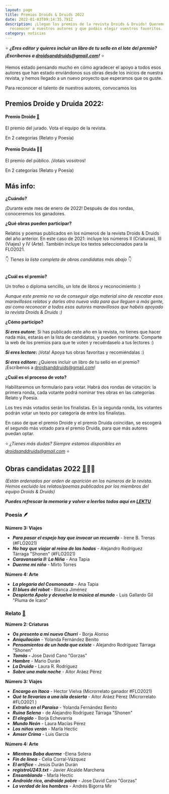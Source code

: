 ```yaml
---
layout: page
title: Premios Droids & Druids 2022
date: 2022-01-03T09:14:35.791Z
description: ¡Llegan los premios de la revista Droids & Druids! Queremos
  reconocer a nuestros autores y que podáis elegir vuestros favoritos.
category: noticias
---
```

⭐ ***¿Eres editor y quieres incluir un libro de tu sello en el lote del premio? ¡Escríbenos a droidsanddruids@gmail.com!*** ⭐

Hemos estado pensando mucho en cómo agradecer el apoyo a todos esos autores que han estado enviándonos sus obras desde los inicios de nuestra revista, y hemos llegado a un nuevo proyecto que esperamos que os guste.

Para reconocer el talento de nuestros autores, convocamos los 

## **Premios Droide y Druida 2022:**

#### Premio Droide [🤖](https://emojipedia.org/robot/)

El premio del jurado. Vota el equipo de la revista.

En 2 categorías (Relato y Poesía)



#### Premio Druida 🧙‍♀️​

El premio del público. ¡Votais vosotros!

En 2 categorías (Relato y Poesía)



## Más info:



**¿Cuándo?**

¡Durante este mes de enero de 2022! Después de dos rondas, conoceremos los ganadores.

**¿Qué obras pueden participar?**

Relatos y poemas publicados en los números de la revista Droids & Druids del año anterior. En este caso de 2021: incluye los números II (Criaturas), III (Viajes) y IV (Arte). También incluye los textos seleccionados para la FLO2021.

👇 *Tienes la lista completa de obras candidatas más abajo* 👇

**\
¿Cuál es el premio?**

Un trofeo o diploma sencillo, un lote de libros y reconocimiento :) 

*Aunque este premio no va de conseguir algo material sino de rescatar esos maravillosos relatos y darles otra nueva vida para que lleguen a más gente, así como reconocer a todos esos autores maravillosos que habéis apoyado la revista Droids & Druids :)* 

**¿Cómo participo?**

***Si eres autore**:* Si has publicado este año en la revista, no tienes que hacer nada más, estarás en la lista de candidatos, y pueden nominarte. Comparte la web de los premios para que te voten y recuérdaselo a tus lectores :) 

***Si eres lectore*:** ¡Vota! Apoya tus obras favoritas y recomiéndalas :) 

***Si eres editore:*** ¿Quieres incluir un libro de tu sello en el premio? ¡Escríbenos a droidsanddruids@gmail.com!

**¿Cuál es el proceso de voto?**

Habilitaremos un formulario para votar. Habrá dos rondas de votación: la primera ronda, cada votante podrá nominar tres obras en las categorías Relato y Poesía.

Los tres más votados serán los finalistas. En la segunda ronda, los votantes podrán votar un texto por categoría de entre los finalistas.

En caso de que el premio Droide y el premio Druida coincidan, se escogerá el segundo más votado para el premio Druida, para que más autores puedan optar.



⭐ *¿Tienes más dudas? Siempre estamos disponibles en droidsanddruids@gmail.com* ⭐



## Obras candidatas 2022 [🤖](https://emojipedia.org/robot/)🧙‍♀️​

*(Están ordenados por orden de aparición en los números de la revista. Hemos excluido los relatos/poemas publicados por los miembros del equipo Droids & Druids)*

***Puedes refrescar la memoria y volver a leerlos todos aquí en [LEKTU](https://lektu.com/e/droidsdruids/2399)***



### Poesía 🪶

**Número 3: Viajes**

* ***Para pasar el espejo hay que invocar un recuerdo*** - Irene B. Trenas (#FLO2021)
* ***No hay que viajar al reino de las hadas*** - Alejandro Rodríguez Tárraga "Shonen" (#FLO2021)
* ***Caravansaria II: La Niña*** - Ana Tapia 
* ***Duerme mi niño*** - Mirto Torres 

**Número 4: Arte**

* ***La plegaria del Cosmonauta*** - Ana Tapia
* ***El blues del robot*** - Blanca Jiménez
* ***Despierta Apolo y devuelve la música al mundo*** - Luis Gallardo Gil  "Pluma de Ícaro"

### Relato [📇](https://emojipedia.org/card-index/)

**Número 2: Criaturas**

* ***Os presento a mi nuevo Churri*** - Borja Alonso 
* ***Aniquilación*** - Yolanda Fernández Benito 
* ***Pensamientos de un hada que existe*** - Alejandro Rodríguez Tárraga "Shonen" 
* ***Tomás -*** Jose David Cano "Gorzas" 
* ***Hambre*** - Mario Durán 
* ***La Druida*** - Laura R. Rodríguez 
* ***Sobre una mala noche*** - Aitor Aráez Pérez 

**Número 3: Viajes**

* ***Encargo en Itaca*** - Hector Vielva (Microrrelato ganador #FLO2021)
* ***Qué te llevarías a una isla desierta*** - Aitor Aráez Pérez (Microrrelato #FLO2021 )
* ***Extraño en el Paraíso*** - Yolanda Fernández Benito 
* ***Ruina Selena*** - de Alejandro Rodríguez Tárraga "Shonen"  
* ***El elegido*** - Borja Echevarría 
* ***Mundo Neón*** - Laura Macías Pérez 
* ***Los niños verán*** - Marla Hectic 
* ***Amser Crima*** - Luis García

**Número 4: Arte**

* ***Mientras Baba duerme*** -Elena Solera
* ***Fin de línea*** - Celia Corral-Vázquez
* ***El artífice*** - Jesús Durán Durán 
* ***registroU243.txt*** - Javier Alcalde Marchena 
* ***Ensamblando*** - Marla Hectic 
* ***Androide rico, androide pobre*** - Jose David Cano "Gorzas" 
* ***La verdad de los hombres*** - Andrés Bigorra Mir